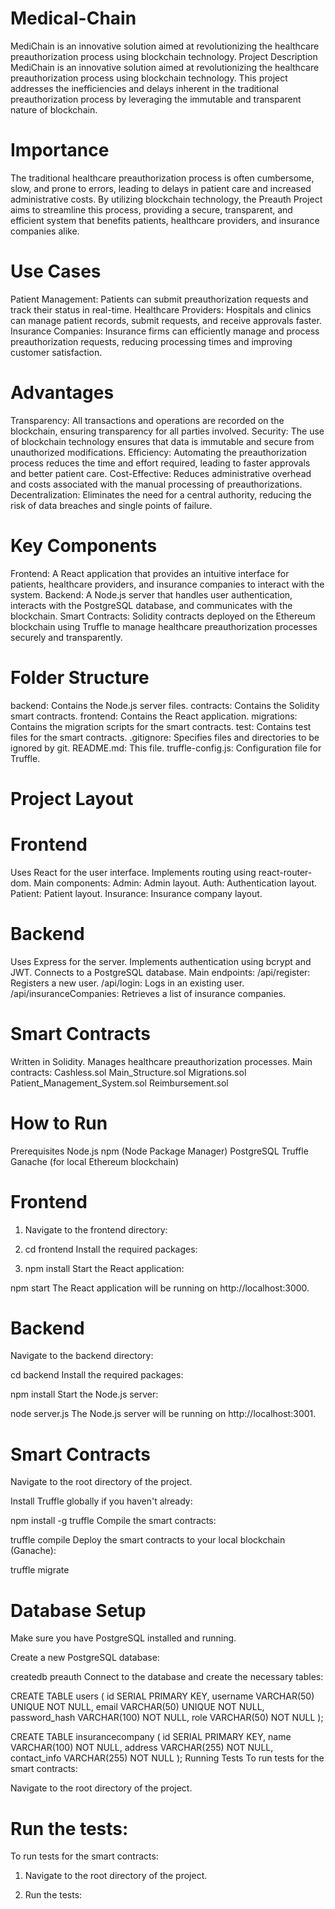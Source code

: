 # Medical-Chain
MediChain is an innovative solution aimed at revolutionizing the healthcare preauthorization process using blockchain technology.
Project Description
MediChain is an innovative solution aimed at revolutionizing the healthcare preauthorization process using blockchain technology. This project addresses the inefficiencies and delays inherent in the traditional preauthorization process by leveraging the immutable and transparent nature of blockchain.

# Importance
The traditional healthcare preauthorization process is often cumbersome, slow, and prone to errors, leading to delays in patient care and increased administrative costs. By utilizing blockchain technology, the Preauth Project aims to streamline this process, providing a secure, transparent, and efficient system that benefits patients, healthcare providers, and insurance companies alike.

# Use Cases
Patient Management: Patients can submit preauthorization requests and track their status in real-time.
Healthcare Providers: Hospitals and clinics can manage patient records, submit requests, and receive approvals faster.
Insurance Companies: Insurance firms can efficiently manage and process preauthorization requests, reducing processing times and improving customer satisfaction.

# Advantages
Transparency: All transactions and operations are recorded on the blockchain, ensuring transparency for all parties involved.
Security: The use of blockchain technology ensures that data is immutable and secure from unauthorized modifications.
Efficiency: Automating the preauthorization process reduces the time and effort required, leading to faster approvals and better patient care.
Cost-Effective: Reduces administrative overhead and costs associated with the manual processing of preauthorizations.
Decentralization: Eliminates the need for a central authority, reducing the risk of data breaches and single points of failure.

# Key Components
Frontend: A React application that provides an intuitive interface for patients, healthcare providers, and insurance companies to interact with the system.
Backend: A Node.js server that handles user authentication, interacts with the PostgreSQL database, and communicates with the blockchain.
Smart Contracts: Solidity contracts deployed on the Ethereum blockchain using Truffle to manage healthcare preauthorization processes securely and transparently.

# Folder Structure
backend: Contains the Node.js server files.
contracts: Contains the Solidity smart contracts.
frontend: Contains the React application.
migrations: Contains the migration scripts for the smart contracts.
test: Contains test files for the smart contracts.
.gitignore: Specifies files and directories to be ignored by git.
README.md: This file.
truffle-config.js: Configuration file for Truffle.

# Project Layout
# Frontend
Uses React for the user interface.
Implements routing using react-router-dom.
Main components:
Admin: Admin layout.
Auth: Authentication layout.
Patient: Patient layout.
Insurance: Insurance company layout.

# Backend
Uses Express for the server.
Implements authentication using bcrypt and JWT.
Connects to a PostgreSQL database.
Main endpoints:
/api/register: Registers a new user.
/api/login: Logs in an existing user.
/api/insuranceCompanies: Retrieves a list of insurance companies.


# Smart Contracts
Written in Solidity.
Manages healthcare preauthorization processes.
Main contracts:
Cashless.sol
Main_Structure.sol
Migrations.sol
Patient_Management_System.sol
Reimbursement.sol

# How to Run
Prerequisites
Node.js
npm (Node Package Manager)
PostgreSQL
Truffle
Ganache (for local Ethereum blockchain)

# Frontend
1. Navigate to the frontend directory:

2. cd frontend
Install the required packages:

3. npm install
Start the React application:

npm start
The React application will be running on http://localhost:3000.

# Backend
Navigate to the backend directory:

cd backend
Install the required packages:

npm install
Start the Node.js server:

node server.js
The Node.js server will be running on http://localhost:3001.

# Smart Contracts
Navigate to the root directory of the project.

Install Truffle globally if you haven't already:

npm install -g truffle
Compile the smart contracts:

truffle compile
Deploy the smart contracts to your local blockchain (Ganache):

truffle migrate


# Database Setup
Make sure you have PostgreSQL installed and running.

Create a new PostgreSQL database:

createdb preauth
Connect to the database and create the necessary tables:

CREATE TABLE users (
    id SERIAL PRIMARY KEY,
    username VARCHAR(50) UNIQUE NOT NULL,
    email VARCHAR(50) UNIQUE NOT NULL,
    password_hash VARCHAR(100) NOT NULL,
    role VARCHAR(50) NOT NULL
);

CREATE TABLE insurancecompany (
    id SERIAL PRIMARY KEY,
    name VARCHAR(100) NOT NULL,
    address VARCHAR(255) NOT NULL,
    contact_info VARCHAR(255) NOT NULL
);
Running Tests
To run tests for the smart contracts:

Navigate to the root directory of the project.

# Run the tests:

To run tests for the smart contracts:

1. Navigate to the root directory of the project.

2. Run the tests:

